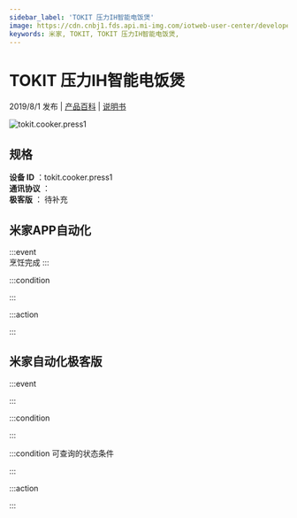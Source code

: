 ```yaml
---
sidebar_label: 'TOKIT 压力IH智能电饭煲'
image: https://cdn.cnbj1.fds.api.mi-img.com/iotweb-user-center/developer_1678870890753TxP5tIHp.png?GalaxyAccessKeyId=AKVGLQWBOVIRQ3XLEW&Expires=9223372036854775807&Signature=JhHKLpkM5TNGcoabbV4rFWl6JYw=
keywords: 米家, TOKIT, TOKIT 压力IH智能电饭煲, 
---
```

# TOKIT 压力IH智能电饭煲

2019/8/1 发布 | [产品百科](https://home.mi.com/webapp/content/baike/product/index.html?model=tokit.cooker.press1/) | [说明书](https://home.mi.com/views/introduction.html?model=tokit.cooker.press1&region=cn)

![tokit.cooker.press1](https://cdn.cnbj1.fds.api.mi-img.com/iotweb-user-center/developer_1678870890753TxP5tIHp.png?GalaxyAccessKeyId=AKVGLQWBOVIRQ3XLEW&Expires=9223372036854775807&Signature=JhHKLpkM5TNGcoabbV4rFWl6JYw=)

## 规格  
> 
**设备 ID** ：tokit.cooker.press1  
**通讯协议** ：  
**极客版**  ： 待补充 


## 米家APP自动化  

:::event  
烹饪完成
:::

:::condition  

:::

:::action   

:::

## 米家自动化极客版  

:::event  

:::

:::condition  

:::

:::condition 可查询的状态条件  

:::

:::action  

:::

        
